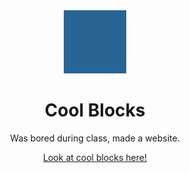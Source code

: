 <div align="center">
  <!-- Logo and Title -->
  <img src="Logo.png" alt="logo" width="20%"/>
  <h1>Cool Blocks</a></h1>
  <p>Was bored during class, made a website.</p>

[Look at cool blocks here!](https://cool-blocks.ml)
</div>
